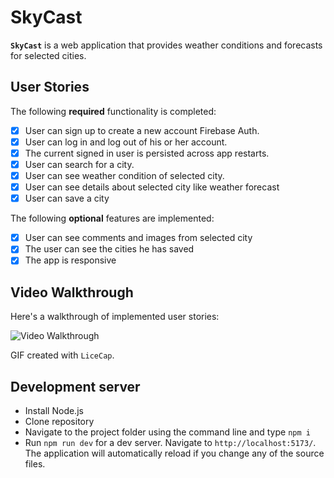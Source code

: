 # SkyCast

**`SkyCast`** is a web application that provides weather conditions and forecasts for selected cities.


## User Stories

The following **required** functionality is completed:
- [x]  User can sign up to create a new account Firebase Auth.
- [x]  User can log in and log out of his or her account.
- [x]  The current signed in user is persisted across app restarts.
- [x]  User can search for a city.
- [x]  User can see weather condition of selected city.
- [x]  User can see details about selected city like weather forecast
- [x]  User can save a city

The following **optional** features are implemented:
- [x] User can see comments and images from selected city
- [x] The user can see the cities he has saved
- [x] The app is responsive

## Video Walkthrough

Here's a walkthrough of implemented user stories:

<img src='weatherapp.gif' title='Video Walkthrough' width='' alt='Video Walkthrough' />

GIF created with `LiceCap`.


## Development server
* Install Node.js
* Clone repository
* Navigate to the project folder using the command line and type `npm i`
* Run `npm run dev` for a dev server. Navigate to `http://localhost:5173/`. The application will automatically reload if you change any of the source files.
